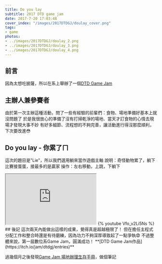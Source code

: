 ```yaml
---
title: Do you lay
subtitle: 2017 DTD game jam
date: 2017-7-20 17:03:48
cover_index: "/images/2017DTDGJ/doulay_cover.png"
tags:
- game
photos:
- ../images/2017DTDGJ/doulay_2.png
- ../images/2017DTDGJ/doulay_3.png
- ../images/2017DTDGJ/doulay_4.png
---
```

## 前言
因為太想吃披薩，所以在系上舉辦了一個[DTD Game Jam](https://www.facebook.com/DTDGameJam/)

## 主辦人兼參賽者
由於第一次主辦這種活動，問了一些有經驗的前輩們：食物、場地準備好基本上就沒問題了
於是我很放心的準備了沒有打掃乾淨的場地、當天才訂食物的心情去現場才發現大事不妙
有好多細節、流程想的不夠完善，讓活動進行得沒那麼順利，下次要改進😳

## Do you lay - 你累了ㄇ
這次的題目是"Lie"，所以我們選用躺來當作遊戲主軸
說明：奇怪動物累了，躺下比賽接蛋蛋，接最多的是贏家
操作：左右移動，上跳，下躺下

<iframe class="itch_and_ghcard" src="https://itch.io/embed/161766?linkback=true" height="167px"> </iframe>
{% youtube Vfo_v2Li5Ns %}
</br>
## 後記
這次兩天內能做出這樣的成果，覺得真是超越極限了！
但在擔任主程式分配工作和整合時還是有待磨練，因為功力不夠深厚導致起了一點爭執😨
不過整體來說，第一屆數位系Game Jam，圓滿成功！
**[DTD Game Jam作品](https://itch.io/jam/dtdgj/entries)**

過幾個月之後發現[Game Jam 場地辦理生存手冊](https://igdshare.org/content/game-jam-survival-guide)，做個筆記
